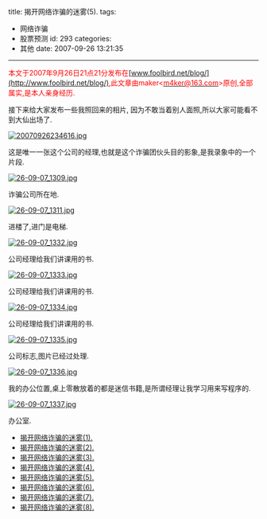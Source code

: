title: 揭开网络诈骗的迷雾(5).
tags:
  - 网络诈骗
  - 股票预测
id: 293
categories:
  - 其他
date: 2007-09-26 13:21:35
---

<span style="color: #ff0000;">本文于2007年9月26日21点21分发布在</span>[www.foolbird.net/blog/](http://www.foolbird.net/blog/)<span style="color: #ff0000;">,此文章由maker&lt;</span>[<span style="color: #ff0000;">m4ker@163.com</span>](mailto:m4ker@163.com)<span style="color: #ff0000;">&gt;原创,全部属实,是本人亲身经历.</span>

接下来给大家发布一些我照回来的相片, 因为不敢当着别人面照,所以大家可能看不到大仙出场了.

[![20070926234616.jpg](//blog.foolbird.net/wp-content/uploads/2007/09/326_20070926234616.jpg)](http://www.foolbird.net/?attachment_id=278 "20070926234616.jpg")

这是唯一一张这个公司的经理,也就是这个诈骗团伙头目的影象,是我录象中的一个片段.

[![26-09-07_1309.jpg](//blog.foolbird.net/wp-content/uploads/2007/09/309_26-09-07_1309.jpg)](http://www.foolbird.net/?attachment_id=261 "26-09-07_1309.jpg")

诈骗公司所在地.

[![26-09-07_1311.jpg](//blog.foolbird.net/wp-content/uploads/2007/09/310_26-09-07_1311.jpg)](http://www.foolbird.net/?attachment_id=262 "26-09-07_1311.jpg")

进楼了,进门是电梯.

[![26-09-07_1332.jpg](//blog.foolbird.net/wp-content/uploads/2007/09/311_26-09-07_1332.jpg)](http://www.foolbird.net/?attachment_id=263 "26-09-07_1332.jpg")

公司经理给我们讲课用的书.

[![26-09-07_1333.jpg](//blog.foolbird.net/wp-content/uploads/2007/09/312_26-09-07_1333.jpg)](http://www.foolbird.net/?attachment_id=264 "26-09-07_1333.jpg")

公司经理给我们讲课用的书.

[![26-09-07_1334.jpg](//blog.foolbird.net/wp-content/uploads/2007/09/313_26-09-07_1334.jpg)](http://www.foolbird.net/?attachment_id=265 "26-09-07_1334.jpg")

公司经理给我们讲课用的书.

[![26-09-07_1335.jpg](//blog.foolbird.net/wp-content/uploads/2007/09/314_26-09-07_1335.jpg)](http://www.foolbird.net/?attachment_id=266 "26-09-07_1335.jpg")

公司标志,图片已经过处理.

[![26-09-07_1336.jpg](//blog.foolbird.net/wp-content/uploads/2007/09/315_26-09-07_1336.jpg)](http://www.foolbird.net/?attachment_id=267 "26-09-07_1336.jpg")

我的办公位置,桌上零散放着的都是迷信书籍,是所谓经理让我学习用来写程序的.

[![26-09-07_1337.jpg](//blog.foolbird.net/wp-content/uploads/2007/09/316_26-09-07_1337.jpg)](http://www.foolbird.net/?attachment_id=268 "26-09-07_1337.jpg")

办公室.

* [揭开网络诈骗的迷雾(1).](//blog.foolbird.net/299.html)
* [揭开网络诈骗的迷雾(2).](//blog.foolbird.net/298.html)
* [揭开网络诈骗的迷雾(3).](//blog.foolbird.net/296.html)
* [揭开网络诈骗的迷雾(4).](//blog.foolbird.net/295.html)
* [揭开网络诈骗的迷雾(5).](//blog.foolbird.net/293.html)
* [揭开网络诈骗的迷雾(6).](//blog.foolbird.net/292.html)
* [揭开网络诈骗的迷雾(7).](//blog.foolbird.net/291.html)
* [揭开网络诈骗的迷雾(8).](//blog.foolbird.net/290.html)
